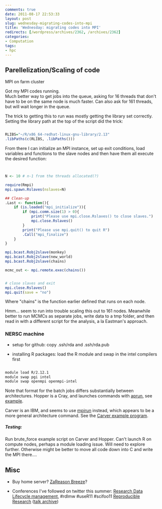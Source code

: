 ```yaml
---
comments: true
date: 2011-08-17 22:53:33
layout: post
slug: wednesday-migrating-codes-into-mpi
title: 'Wednesday: migrating codes into MPI'
redirects: [/wordpress/archives/2362, /archives/2362]
categories:
- Computation
tags:
- hpc
---
```


## Parellelization/Scaling of code


MPI on farm cluster

Got my MPI codes running.  
Much better way to get jobs into the queue, asking for 16 threads that don't have to be on the same node is much faster.  Can also ask for 161 threads, but will wait longer in the queue.  

The trick to getting this to run was mostly getting the library set correctly.  Setting the library path at the top of the script did the trick:

```R

RLIBS="~/R/x86_64-redhat-linux-gnu-library/2.13"
.libPaths(c(RLIBS, .libPaths()))
```


From there I can initialize an MPI instance, set up exit conditions, load variables and functions to the slave nodes and then have them all execute the desired function:


```R


N <- 10 # n-1 from the threads allocated(?) 

require(Rmpi)
mpi.spawn.Rslaves(nslaves=N)

## Clean-up 
.Last <- function(){
    if (is.loaded("mpi_initialize")){
        if (mpi.comm.size(1) > 0){
            print("Please use mpi.close.Rslaves() to close slaves.")
            mpi.close.Rslaves()
        }
        print("Please use mpi.quit() to quit R")
        .Call("mpi_finalize")
    }
}

mpi.bcast.Robj2slave(monkey)
mpi.bcast.Robj2slave(new_world)
mpi.bcast.Robj2slave(chains)

mcmc_out <- mpi.remote.exec(chains())


# close slaves and exit
mpi.close.Rslaves()
mpi.quit(save = "no")
```


Where "chains" is the function earlier defined that runs on each node.  

Hmm... seem to run into trouble scaling this out to 161 nodes.  Meanwhile better to run MCMCs as separate jobs, write data to a tmp folder, and then read in with a different script for the analysis, a la Eastman's approach.  




###  NERSC machine 







  * setup for github: copy .ssh/rda and .ssh/rda.pub


  * installing R packages: load the R module and swap in the intel compilers first





```bash

module load R/2.12.1
module swap pgi intel
module swap openmpi openmpi-intel 

```



Note that format for the batch jobs differs substantially between architectures.  Hopper is a Cray, and launches commands with [aprun](http://www.csc.fi/english/pages/louhi_guide/batch_jobs/commands/aprun), see [example](http://www.nersc.gov/users/computational-systems/hopper/getting-started/your-first-program/).

Carver is an IBM, and seems to use [mpirun](http://www.mcs.anl.gov/research/projects/mpi/www/www1/mpirun.html) instead, which appears to be a more general architecture command.  See the [Carver example program](http://www.nersc.gov/users/computational-systems/carver/getting-started/).    



##### Testing:


Run brute_force example script on Carver and Hopper.  Can't launch R on compute nodes, perhaps a module loading issue.  Will need to explore further.  Otherwise might be better to move all code down into C and write the MPI there....




##  Misc 






  * Buy home server? [ZaReason Breeze](http://zareason.com/shop/Breeze-Server-4220.html)?


  * Conferences I've followed on twitter this summer: [Research Data Lifecycle management](http://rcs.columbia.edu/rdlm), #rdlmw #useR11 #scifoo11 [Reproducible Research](http://www.mitacs.ca/events/index.php?option=com_content&view=article&id=214&Itemid=231&lang=en) ([talk archive](http://www.stodden.net/AMP2011/)) 



